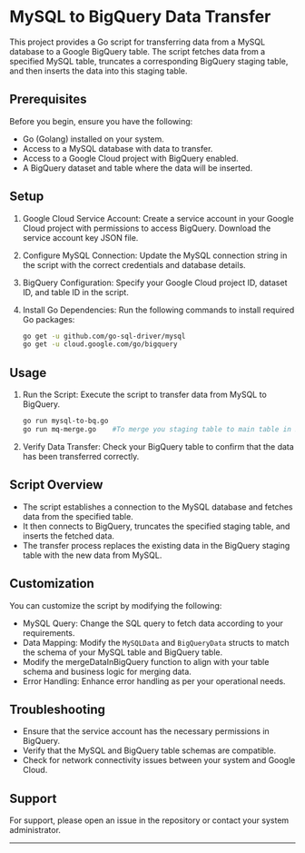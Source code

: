 
# MySQL to BigQuery Data Transfer

This project provides a Go script for transferring data from a MySQL database to a Google BigQuery table. The script fetches data from a specified MySQL table, truncates a corresponding BigQuery staging table, and then inserts the data into this staging table.

## Prerequisites

Before you begin, ensure you have the following:

- Go (Golang) installed on your system.
- Access to a MySQL database with data to transfer.
- Access to a Google Cloud project with BigQuery enabled.
- A BigQuery dataset and table where the data will be inserted.

## Setup

1. Google Cloud Service Account: Create a service account in your Google Cloud project with permissions to access BigQuery. Download the service account key JSON file.

2. Configure MySQL Connection: Update the MySQL connection string in the script with the correct credentials and database details.

3. BigQuery Configuration: Specify your Google Cloud project ID, dataset ID, and table ID in the script.

4. Install Go Dependencies: Run the following commands to install required Go packages:

    ```bash
    go get -u github.com/go-sql-driver/mysql
    go get -u cloud.google.com/go/bigquery
    ```

## Usage

1. Run the Script: Execute the script to transfer data from MySQL to BigQuery.

    ```bash
    go run mysql-to-bq.go
    go run mq-merge.go    #To merge you staging table to main table in BigQuery
    ```

2. Verify Data Transfer: Check your BigQuery table to confirm that the data has been transferred correctly.

## Script Overview

- The script establishes a connection to the MySQL database and fetches data from the specified table.
- It then connects to BigQuery, truncates the specified staging table, and inserts the fetched data.
- The transfer process replaces the existing data in the BigQuery staging table with the new data from MySQL.

## Customization

You can customize the script by modifying the following:

- MySQL Query: Change the SQL query to fetch data according to your requirements.
- Data Mapping: Modify the `MySQLData` and `BigQueryData` structs to match the schema of your MySQL table and BigQuery table.
- Modify the mergeDataInBigQuery function to align with your table schema and business logic for merging data.
- Error Handling: Enhance error handling as per your operational needs.

## Troubleshooting

- Ensure that the service account has the necessary permissions in BigQuery.
- Verify that the MySQL and BigQuery table schemas are compatible.
- Check for network connectivity issues between your system and Google Cloud.

## Support

For support, please open an issue in the repository or contact your system administrator.

---